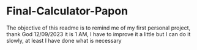 # Final-Calculator-Papon
The objective of this readme is to remind me of my first personal project, thank God 12/09/2023 it is 1 AM, I have to improve it a little but I can do it slowly, at least I have done what is necessary
